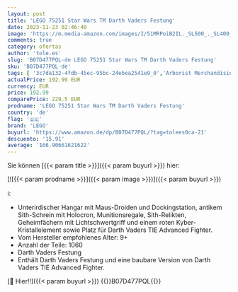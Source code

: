 ```yaml
---
layout: post
title: 'LEGO 75251 Star Wars TM Darth Vaders Festung'
date: 2023-11-23 02:46:40
image: 'https://m.media-amazon.com/images/I/51MRPoiB2IL._SL500_._SL400_.jpg'
comments: true
category: ofertas
author: 'tole.es'
slug: 'B07D477PQL-de LEGO 75251 Star Wars TM Darth Vaders Festung'
sku: 'B07D477PQL-de'
tags: [ '3c7da132-4fdb-45ec-95bc-24ebea2541e9_0','Arborist Merchandising Root','Bauspielzeug & Konstruktionsspielzeug','Bauspielzeugsets','Custom Stores','Die 100 beliebtesten Spielzeuge: 8-11 Jahre','Die 100 beliebtesten Spielzeuge: Ab 12 Jahre','LEGO','Lego Star Wars','Self Service','Spielzeug','lego','🇩🇪', ]
actualPrice: 192.99 EUR
currency: EUR
price: 192.99
comparePrice: 229.5 EUR
prodname: 'LEGO 75251 Star Wars TM Darth Vaders Festung'
country: 'de'
flag: '🇩🇪'
brand: 'LEGO'
buyurl: 'https://www.amazon.de/dp/B07D477PQL/?tag=tolees0ca-21'
descuento: '15.91'
average: '166.90661621622'
---
```


Sie können [{{< param title >}}]({{< param buyurl >}}) hier:

[![{{< param prodname >}}]({{< param image >}})]({{< param buyurl >}})

ℹ️:

- Unterirdischer Hangar mit Maus-Droiden und Dockingstation, antikem Sith-Schrein mit Holocron, Munitionsregale, Sith-Relikten, Geheimfächern mit Lichtschwertgriff und einem roten Kyber-Kristallelement sowie Platz für Darth Vaders TIE Advanced Fighter.
- Vom Hersteller empfohlenes Alter: 9+
- Anzahl der Teile: 1060
- Darth Vaders Festung
- Enthält Darth Vaders Festung und eine baubare Version von Darth Vaders TIE Advanced Fighter.

[🛒 Hier!!]({{< param buyurl >}})
{{<world>}}B07D477PQL{{</world>}}
